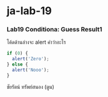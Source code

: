 # ja-lab-19
### Lab19 Conditiona: Guess Result1
โค้ดด้านล่างจะ alert คำว่าอะไร

```JavaScript
if (0) {
  alert('Zero');
} else {
  alert('Nooo');
}
```

ชัยรัตน์ ทรัพย์สนอง (ตูน)
